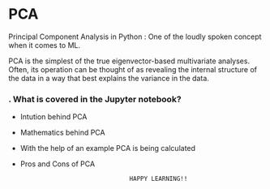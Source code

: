 # PCA
Principal Component Analysis in Python :
One of the loudly spoken concept when it comes to ML. 

PCA is the simplest of the true eigenvector-based multivariate analyses. Often, its operation can be thought of as revealing the internal structure of the data in a way that best explains the variance in the data.

### .  What is covered in the Jupyter notebook?

- Intution behind PCA
- Mathematics behind PCA
- With the help of an example PCA is being calculated
- Pros and Cons of PCA


                                    HAPPY LEARNING!!
